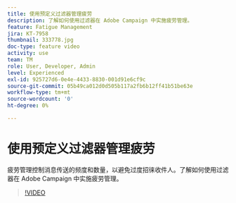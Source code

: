 ```yaml
---
title: 使用预定义过滤器管理疲劳
description: 了解如何使用过滤器在 Adobe Campaign 中实施疲劳管理。
feature: Fatigue Management
jira: KT-7958
thumbnail: 333778.jpg
doc-type: feature video
activity: use
team: TM
role: User, Developer, Admin
level: Experienced
exl-id: 925727d6-0e4e-4433-8830-001d91e6cf9c
source-git-commit: 05b49ca012d0d505b117a2fb6b12ff41b51be63e
workflow-type: tm+mt
source-wordcount: '0'
ht-degree: 0%

---
```


# 使用预定义过滤器管理疲劳

疲劳管理控制消息传送的频度和数量，以避免过度招徕收件人。了解如何使用过滤器在 Adobe Campaign 中实施疲劳管理。

>[!VIDEO](https://video.tv.adobe.com/v/333778?quality=12&learn=on)
